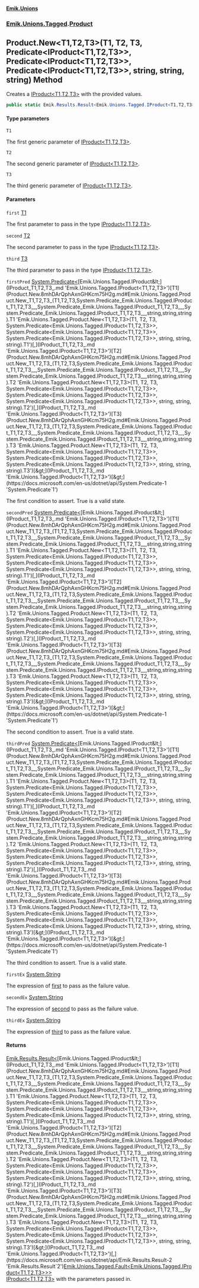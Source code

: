 #### [Emik.Unions](index.md 'index')
### [Emik.Unions.Tagged](Emik.Unions.Tagged.md 'Emik.Unions.Tagged').[Product](Product.md 'Emik.Unions.Tagged.Product')

## Product.New<T1,T2,T3>(T1, T2, T3, Predicate<IProduct<T1,T2,T3>>, Predicate<IProduct<T1,T2,T3>>, Predicate<IProduct<T1,T2,T3>>, string, string, string) Method

Creates a [IProduct&lt;T1,T2,T3&gt;](IProduct_T1,T2,T3_.md 'Emik.Unions.Tagged.IProduct<T1,T2,T3>') with the provided values.

```csharp
public static Emik.Results.Result<Emik.Unions.Tagged.IProduct<T1,T2,T3>,Emik.Unions.Tagged.Fault<Emik.Unions.Tagged.IProduct<T1,T2,T3>>> New<T1,T2,T3>(T1 first, T2 second, T3 third, System.Predicate<Emik.Unions.Tagged.IProduct<T1,T2,T3>>? firstPred=null, System.Predicate<Emik.Unions.Tagged.IProduct<T1,T2,T3>>? secondPred=null, System.Predicate<Emik.Unions.Tagged.IProduct<T1,T2,T3>>? thirdPred=null, string? firstEx=null, string? secondEx=null, string? thirdEx=null);
```
#### Type parameters

<a name='Emik.Unions.Tagged.Product.New_T1,T2,T3_(T1,T2,T3,System.Predicate_Emik.Unions.Tagged.IProduct_T1,T2,T3__,System.Predicate_Emik.Unions.Tagged.IProduct_T1,T2,T3__,System.Predicate_Emik.Unions.Tagged.IProduct_T1,T2,T3__,string,string,string).T1'></a>

`T1`

The first generic parameter of [IProduct&lt;T1,T2,T3&gt;](IProduct_T1,T2,T3_.md 'Emik.Unions.Tagged.IProduct<T1,T2,T3>').

<a name='Emik.Unions.Tagged.Product.New_T1,T2,T3_(T1,T2,T3,System.Predicate_Emik.Unions.Tagged.IProduct_T1,T2,T3__,System.Predicate_Emik.Unions.Tagged.IProduct_T1,T2,T3__,System.Predicate_Emik.Unions.Tagged.IProduct_T1,T2,T3__,string,string,string).T2'></a>

`T2`

The second generic parameter of [IProduct&lt;T1,T2,T3&gt;](IProduct_T1,T2,T3_.md 'Emik.Unions.Tagged.IProduct<T1,T2,T3>').

<a name='Emik.Unions.Tagged.Product.New_T1,T2,T3_(T1,T2,T3,System.Predicate_Emik.Unions.Tagged.IProduct_T1,T2,T3__,System.Predicate_Emik.Unions.Tagged.IProduct_T1,T2,T3__,System.Predicate_Emik.Unions.Tagged.IProduct_T1,T2,T3__,string,string,string).T3'></a>

`T3`

The third generic parameter of [IProduct&lt;T1,T2,T3&gt;](IProduct_T1,T2,T3_.md 'Emik.Unions.Tagged.IProduct<T1,T2,T3>').
#### Parameters

<a name='Emik.Unions.Tagged.Product.New_T1,T2,T3_(T1,T2,T3,System.Predicate_Emik.Unions.Tagged.IProduct_T1,T2,T3__,System.Predicate_Emik.Unions.Tagged.IProduct_T1,T2,T3__,System.Predicate_Emik.Unions.Tagged.IProduct_T1,T2,T3__,string,string,string).first'></a>

`first` [T1](Product.New.8mhDArQphAxnGHKcm75H2g.md#Emik.Unions.Tagged.Product.New_T1,T2,T3_(T1,T2,T3,System.Predicate_Emik.Unions.Tagged.IProduct_T1,T2,T3__,System.Predicate_Emik.Unions.Tagged.IProduct_T1,T2,T3__,System.Predicate_Emik.Unions.Tagged.IProduct_T1,T2,T3__,string,string,string).T1 'Emik.Unions.Tagged.Product.New<T1,T2,T3>(T1, T2, T3, System.Predicate<Emik.Unions.Tagged.IProduct<T1,T2,T3>>, System.Predicate<Emik.Unions.Tagged.IProduct<T1,T2,T3>>, System.Predicate<Emik.Unions.Tagged.IProduct<T1,T2,T3>>, string, string, string).T1')

The first parameter to pass in the type [IProduct&lt;T1,T2,T3&gt;](IProduct_T1,T2,T3_.md 'Emik.Unions.Tagged.IProduct<T1,T2,T3>').

<a name='Emik.Unions.Tagged.Product.New_T1,T2,T3_(T1,T2,T3,System.Predicate_Emik.Unions.Tagged.IProduct_T1,T2,T3__,System.Predicate_Emik.Unions.Tagged.IProduct_T1,T2,T3__,System.Predicate_Emik.Unions.Tagged.IProduct_T1,T2,T3__,string,string,string).second'></a>

`second` [T2](Product.New.8mhDArQphAxnGHKcm75H2g.md#Emik.Unions.Tagged.Product.New_T1,T2,T3_(T1,T2,T3,System.Predicate_Emik.Unions.Tagged.IProduct_T1,T2,T3__,System.Predicate_Emik.Unions.Tagged.IProduct_T1,T2,T3__,System.Predicate_Emik.Unions.Tagged.IProduct_T1,T2,T3__,string,string,string).T2 'Emik.Unions.Tagged.Product.New<T1,T2,T3>(T1, T2, T3, System.Predicate<Emik.Unions.Tagged.IProduct<T1,T2,T3>>, System.Predicate<Emik.Unions.Tagged.IProduct<T1,T2,T3>>, System.Predicate<Emik.Unions.Tagged.IProduct<T1,T2,T3>>, string, string, string).T2')

The second parameter to pass in the type [IProduct&lt;T1,T2,T3&gt;](IProduct_T1,T2,T3_.md 'Emik.Unions.Tagged.IProduct<T1,T2,T3>').

<a name='Emik.Unions.Tagged.Product.New_T1,T2,T3_(T1,T2,T3,System.Predicate_Emik.Unions.Tagged.IProduct_T1,T2,T3__,System.Predicate_Emik.Unions.Tagged.IProduct_T1,T2,T3__,System.Predicate_Emik.Unions.Tagged.IProduct_T1,T2,T3__,string,string,string).third'></a>

`third` [T3](Product.New.8mhDArQphAxnGHKcm75H2g.md#Emik.Unions.Tagged.Product.New_T1,T2,T3_(T1,T2,T3,System.Predicate_Emik.Unions.Tagged.IProduct_T1,T2,T3__,System.Predicate_Emik.Unions.Tagged.IProduct_T1,T2,T3__,System.Predicate_Emik.Unions.Tagged.IProduct_T1,T2,T3__,string,string,string).T3 'Emik.Unions.Tagged.Product.New<T1,T2,T3>(T1, T2, T3, System.Predicate<Emik.Unions.Tagged.IProduct<T1,T2,T3>>, System.Predicate<Emik.Unions.Tagged.IProduct<T1,T2,T3>>, System.Predicate<Emik.Unions.Tagged.IProduct<T1,T2,T3>>, string, string, string).T3')

The third parameter to pass in the type [IProduct&lt;T1,T2,T3&gt;](IProduct_T1,T2,T3_.md 'Emik.Unions.Tagged.IProduct<T1,T2,T3>').

<a name='Emik.Unions.Tagged.Product.New_T1,T2,T3_(T1,T2,T3,System.Predicate_Emik.Unions.Tagged.IProduct_T1,T2,T3__,System.Predicate_Emik.Unions.Tagged.IProduct_T1,T2,T3__,System.Predicate_Emik.Unions.Tagged.IProduct_T1,T2,T3__,string,string,string).firstPred'></a>

`firstPred` [System.Predicate&lt;](https://docs.microsoft.com/en-us/dotnet/api/System.Predicate-1 'System.Predicate`1')[Emik.Unions.Tagged.IProduct&lt;](IProduct_T1,T2,T3_.md 'Emik.Unions.Tagged.IProduct<T1,T2,T3>')[T1](Product.New.8mhDArQphAxnGHKcm75H2g.md#Emik.Unions.Tagged.Product.New_T1,T2,T3_(T1,T2,T3,System.Predicate_Emik.Unions.Tagged.IProduct_T1,T2,T3__,System.Predicate_Emik.Unions.Tagged.IProduct_T1,T2,T3__,System.Predicate_Emik.Unions.Tagged.IProduct_T1,T2,T3__,string,string,string).T1 'Emik.Unions.Tagged.Product.New<T1,T2,T3>(T1, T2, T3, System.Predicate<Emik.Unions.Tagged.IProduct<T1,T2,T3>>, System.Predicate<Emik.Unions.Tagged.IProduct<T1,T2,T3>>, System.Predicate<Emik.Unions.Tagged.IProduct<T1,T2,T3>>, string, string, string).T1')[,](IProduct_T1,T2,T3_.md 'Emik.Unions.Tagged.IProduct<T1,T2,T3>')[T2](Product.New.8mhDArQphAxnGHKcm75H2g.md#Emik.Unions.Tagged.Product.New_T1,T2,T3_(T1,T2,T3,System.Predicate_Emik.Unions.Tagged.IProduct_T1,T2,T3__,System.Predicate_Emik.Unions.Tagged.IProduct_T1,T2,T3__,System.Predicate_Emik.Unions.Tagged.IProduct_T1,T2,T3__,string,string,string).T2 'Emik.Unions.Tagged.Product.New<T1,T2,T3>(T1, T2, T3, System.Predicate<Emik.Unions.Tagged.IProduct<T1,T2,T3>>, System.Predicate<Emik.Unions.Tagged.IProduct<T1,T2,T3>>, System.Predicate<Emik.Unions.Tagged.IProduct<T1,T2,T3>>, string, string, string).T2')[,](IProduct_T1,T2,T3_.md 'Emik.Unions.Tagged.IProduct<T1,T2,T3>')[T3](Product.New.8mhDArQphAxnGHKcm75H2g.md#Emik.Unions.Tagged.Product.New_T1,T2,T3_(T1,T2,T3,System.Predicate_Emik.Unions.Tagged.IProduct_T1,T2,T3__,System.Predicate_Emik.Unions.Tagged.IProduct_T1,T2,T3__,System.Predicate_Emik.Unions.Tagged.IProduct_T1,T2,T3__,string,string,string).T3 'Emik.Unions.Tagged.Product.New<T1,T2,T3>(T1, T2, T3, System.Predicate<Emik.Unions.Tagged.IProduct<T1,T2,T3>>, System.Predicate<Emik.Unions.Tagged.IProduct<T1,T2,T3>>, System.Predicate<Emik.Unions.Tagged.IProduct<T1,T2,T3>>, string, string, string).T3')[&gt;](IProduct_T1,T2,T3_.md 'Emik.Unions.Tagged.IProduct<T1,T2,T3>')[&gt;](https://docs.microsoft.com/en-us/dotnet/api/System.Predicate-1 'System.Predicate`1')

The first condition to assert. True is a valid state.

<a name='Emik.Unions.Tagged.Product.New_T1,T2,T3_(T1,T2,T3,System.Predicate_Emik.Unions.Tagged.IProduct_T1,T2,T3__,System.Predicate_Emik.Unions.Tagged.IProduct_T1,T2,T3__,System.Predicate_Emik.Unions.Tagged.IProduct_T1,T2,T3__,string,string,string).secondPred'></a>

`secondPred` [System.Predicate&lt;](https://docs.microsoft.com/en-us/dotnet/api/System.Predicate-1 'System.Predicate`1')[Emik.Unions.Tagged.IProduct&lt;](IProduct_T1,T2,T3_.md 'Emik.Unions.Tagged.IProduct<T1,T2,T3>')[T1](Product.New.8mhDArQphAxnGHKcm75H2g.md#Emik.Unions.Tagged.Product.New_T1,T2,T3_(T1,T2,T3,System.Predicate_Emik.Unions.Tagged.IProduct_T1,T2,T3__,System.Predicate_Emik.Unions.Tagged.IProduct_T1,T2,T3__,System.Predicate_Emik.Unions.Tagged.IProduct_T1,T2,T3__,string,string,string).T1 'Emik.Unions.Tagged.Product.New<T1,T2,T3>(T1, T2, T3, System.Predicate<Emik.Unions.Tagged.IProduct<T1,T2,T3>>, System.Predicate<Emik.Unions.Tagged.IProduct<T1,T2,T3>>, System.Predicate<Emik.Unions.Tagged.IProduct<T1,T2,T3>>, string, string, string).T1')[,](IProduct_T1,T2,T3_.md 'Emik.Unions.Tagged.IProduct<T1,T2,T3>')[T2](Product.New.8mhDArQphAxnGHKcm75H2g.md#Emik.Unions.Tagged.Product.New_T1,T2,T3_(T1,T2,T3,System.Predicate_Emik.Unions.Tagged.IProduct_T1,T2,T3__,System.Predicate_Emik.Unions.Tagged.IProduct_T1,T2,T3__,System.Predicate_Emik.Unions.Tagged.IProduct_T1,T2,T3__,string,string,string).T2 'Emik.Unions.Tagged.Product.New<T1,T2,T3>(T1, T2, T3, System.Predicate<Emik.Unions.Tagged.IProduct<T1,T2,T3>>, System.Predicate<Emik.Unions.Tagged.IProduct<T1,T2,T3>>, System.Predicate<Emik.Unions.Tagged.IProduct<T1,T2,T3>>, string, string, string).T2')[,](IProduct_T1,T2,T3_.md 'Emik.Unions.Tagged.IProduct<T1,T2,T3>')[T3](Product.New.8mhDArQphAxnGHKcm75H2g.md#Emik.Unions.Tagged.Product.New_T1,T2,T3_(T1,T2,T3,System.Predicate_Emik.Unions.Tagged.IProduct_T1,T2,T3__,System.Predicate_Emik.Unions.Tagged.IProduct_T1,T2,T3__,System.Predicate_Emik.Unions.Tagged.IProduct_T1,T2,T3__,string,string,string).T3 'Emik.Unions.Tagged.Product.New<T1,T2,T3>(T1, T2, T3, System.Predicate<Emik.Unions.Tagged.IProduct<T1,T2,T3>>, System.Predicate<Emik.Unions.Tagged.IProduct<T1,T2,T3>>, System.Predicate<Emik.Unions.Tagged.IProduct<T1,T2,T3>>, string, string, string).T3')[&gt;](IProduct_T1,T2,T3_.md 'Emik.Unions.Tagged.IProduct<T1,T2,T3>')[&gt;](https://docs.microsoft.com/en-us/dotnet/api/System.Predicate-1 'System.Predicate`1')

The second condition to assert. True is a valid state.

<a name='Emik.Unions.Tagged.Product.New_T1,T2,T3_(T1,T2,T3,System.Predicate_Emik.Unions.Tagged.IProduct_T1,T2,T3__,System.Predicate_Emik.Unions.Tagged.IProduct_T1,T2,T3__,System.Predicate_Emik.Unions.Tagged.IProduct_T1,T2,T3__,string,string,string).thirdPred'></a>

`thirdPred` [System.Predicate&lt;](https://docs.microsoft.com/en-us/dotnet/api/System.Predicate-1 'System.Predicate`1')[Emik.Unions.Tagged.IProduct&lt;](IProduct_T1,T2,T3_.md 'Emik.Unions.Tagged.IProduct<T1,T2,T3>')[T1](Product.New.8mhDArQphAxnGHKcm75H2g.md#Emik.Unions.Tagged.Product.New_T1,T2,T3_(T1,T2,T3,System.Predicate_Emik.Unions.Tagged.IProduct_T1,T2,T3__,System.Predicate_Emik.Unions.Tagged.IProduct_T1,T2,T3__,System.Predicate_Emik.Unions.Tagged.IProduct_T1,T2,T3__,string,string,string).T1 'Emik.Unions.Tagged.Product.New<T1,T2,T3>(T1, T2, T3, System.Predicate<Emik.Unions.Tagged.IProduct<T1,T2,T3>>, System.Predicate<Emik.Unions.Tagged.IProduct<T1,T2,T3>>, System.Predicate<Emik.Unions.Tagged.IProduct<T1,T2,T3>>, string, string, string).T1')[,](IProduct_T1,T2,T3_.md 'Emik.Unions.Tagged.IProduct<T1,T2,T3>')[T2](Product.New.8mhDArQphAxnGHKcm75H2g.md#Emik.Unions.Tagged.Product.New_T1,T2,T3_(T1,T2,T3,System.Predicate_Emik.Unions.Tagged.IProduct_T1,T2,T3__,System.Predicate_Emik.Unions.Tagged.IProduct_T1,T2,T3__,System.Predicate_Emik.Unions.Tagged.IProduct_T1,T2,T3__,string,string,string).T2 'Emik.Unions.Tagged.Product.New<T1,T2,T3>(T1, T2, T3, System.Predicate<Emik.Unions.Tagged.IProduct<T1,T2,T3>>, System.Predicate<Emik.Unions.Tagged.IProduct<T1,T2,T3>>, System.Predicate<Emik.Unions.Tagged.IProduct<T1,T2,T3>>, string, string, string).T2')[,](IProduct_T1,T2,T3_.md 'Emik.Unions.Tagged.IProduct<T1,T2,T3>')[T3](Product.New.8mhDArQphAxnGHKcm75H2g.md#Emik.Unions.Tagged.Product.New_T1,T2,T3_(T1,T2,T3,System.Predicate_Emik.Unions.Tagged.IProduct_T1,T2,T3__,System.Predicate_Emik.Unions.Tagged.IProduct_T1,T2,T3__,System.Predicate_Emik.Unions.Tagged.IProduct_T1,T2,T3__,string,string,string).T3 'Emik.Unions.Tagged.Product.New<T1,T2,T3>(T1, T2, T3, System.Predicate<Emik.Unions.Tagged.IProduct<T1,T2,T3>>, System.Predicate<Emik.Unions.Tagged.IProduct<T1,T2,T3>>, System.Predicate<Emik.Unions.Tagged.IProduct<T1,T2,T3>>, string, string, string).T3')[&gt;](IProduct_T1,T2,T3_.md 'Emik.Unions.Tagged.IProduct<T1,T2,T3>')[&gt;](https://docs.microsoft.com/en-us/dotnet/api/System.Predicate-1 'System.Predicate`1')

The third condition to assert. True is a valid state.

<a name='Emik.Unions.Tagged.Product.New_T1,T2,T3_(T1,T2,T3,System.Predicate_Emik.Unions.Tagged.IProduct_T1,T2,T3__,System.Predicate_Emik.Unions.Tagged.IProduct_T1,T2,T3__,System.Predicate_Emik.Unions.Tagged.IProduct_T1,T2,T3__,string,string,string).firstEx'></a>

`firstEx` [System.String](https://docs.microsoft.com/en-us/dotnet/api/System.String 'System.String')

The expression of [first](Product.New.8mhDArQphAxnGHKcm75H2g.md#Emik.Unions.Tagged.Product.New_T1,T2,T3_(T1,T2,T3,System.Predicate_Emik.Unions.Tagged.IProduct_T1,T2,T3__,System.Predicate_Emik.Unions.Tagged.IProduct_T1,T2,T3__,System.Predicate_Emik.Unions.Tagged.IProduct_T1,T2,T3__,string,string,string).first 'Emik.Unions.Tagged.Product.New<T1,T2,T3>(T1, T2, T3, System.Predicate<Emik.Unions.Tagged.IProduct<T1,T2,T3>>, System.Predicate<Emik.Unions.Tagged.IProduct<T1,T2,T3>>, System.Predicate<Emik.Unions.Tagged.IProduct<T1,T2,T3>>, string, string, string).first') to pass as the failure value.

<a name='Emik.Unions.Tagged.Product.New_T1,T2,T3_(T1,T2,T3,System.Predicate_Emik.Unions.Tagged.IProduct_T1,T2,T3__,System.Predicate_Emik.Unions.Tagged.IProduct_T1,T2,T3__,System.Predicate_Emik.Unions.Tagged.IProduct_T1,T2,T3__,string,string,string).secondEx'></a>

`secondEx` [System.String](https://docs.microsoft.com/en-us/dotnet/api/System.String 'System.String')

The expression of [second](Product.New.8mhDArQphAxnGHKcm75H2g.md#Emik.Unions.Tagged.Product.New_T1,T2,T3_(T1,T2,T3,System.Predicate_Emik.Unions.Tagged.IProduct_T1,T2,T3__,System.Predicate_Emik.Unions.Tagged.IProduct_T1,T2,T3__,System.Predicate_Emik.Unions.Tagged.IProduct_T1,T2,T3__,string,string,string).second 'Emik.Unions.Tagged.Product.New<T1,T2,T3>(T1, T2, T3, System.Predicate<Emik.Unions.Tagged.IProduct<T1,T2,T3>>, System.Predicate<Emik.Unions.Tagged.IProduct<T1,T2,T3>>, System.Predicate<Emik.Unions.Tagged.IProduct<T1,T2,T3>>, string, string, string).second') to pass as the failure value.

<a name='Emik.Unions.Tagged.Product.New_T1,T2,T3_(T1,T2,T3,System.Predicate_Emik.Unions.Tagged.IProduct_T1,T2,T3__,System.Predicate_Emik.Unions.Tagged.IProduct_T1,T2,T3__,System.Predicate_Emik.Unions.Tagged.IProduct_T1,T2,T3__,string,string,string).thirdEx'></a>

`thirdEx` [System.String](https://docs.microsoft.com/en-us/dotnet/api/System.String 'System.String')

The expression of [third](Product.New.8mhDArQphAxnGHKcm75H2g.md#Emik.Unions.Tagged.Product.New_T1,T2,T3_(T1,T2,T3,System.Predicate_Emik.Unions.Tagged.IProduct_T1,T2,T3__,System.Predicate_Emik.Unions.Tagged.IProduct_T1,T2,T3__,System.Predicate_Emik.Unions.Tagged.IProduct_T1,T2,T3__,string,string,string).third 'Emik.Unions.Tagged.Product.New<T1,T2,T3>(T1, T2, T3, System.Predicate<Emik.Unions.Tagged.IProduct<T1,T2,T3>>, System.Predicate<Emik.Unions.Tagged.IProduct<T1,T2,T3>>, System.Predicate<Emik.Unions.Tagged.IProduct<T1,T2,T3>>, string, string, string).third') to pass as the failure value.

#### Returns
[Emik.Results.Result&lt;](https://docs.microsoft.com/en-us/dotnet/api/Emik.Results.Result-2 'Emik.Results.Result`2')[Emik.Unions.Tagged.IProduct&lt;](IProduct_T1,T2,T3_.md 'Emik.Unions.Tagged.IProduct<T1,T2,T3>')[T1](Product.New.8mhDArQphAxnGHKcm75H2g.md#Emik.Unions.Tagged.Product.New_T1,T2,T3_(T1,T2,T3,System.Predicate_Emik.Unions.Tagged.IProduct_T1,T2,T3__,System.Predicate_Emik.Unions.Tagged.IProduct_T1,T2,T3__,System.Predicate_Emik.Unions.Tagged.IProduct_T1,T2,T3__,string,string,string).T1 'Emik.Unions.Tagged.Product.New<T1,T2,T3>(T1, T2, T3, System.Predicate<Emik.Unions.Tagged.IProduct<T1,T2,T3>>, System.Predicate<Emik.Unions.Tagged.IProduct<T1,T2,T3>>, System.Predicate<Emik.Unions.Tagged.IProduct<T1,T2,T3>>, string, string, string).T1')[,](IProduct_T1,T2,T3_.md 'Emik.Unions.Tagged.IProduct<T1,T2,T3>')[T2](Product.New.8mhDArQphAxnGHKcm75H2g.md#Emik.Unions.Tagged.Product.New_T1,T2,T3_(T1,T2,T3,System.Predicate_Emik.Unions.Tagged.IProduct_T1,T2,T3__,System.Predicate_Emik.Unions.Tagged.IProduct_T1,T2,T3__,System.Predicate_Emik.Unions.Tagged.IProduct_T1,T2,T3__,string,string,string).T2 'Emik.Unions.Tagged.Product.New<T1,T2,T3>(T1, T2, T3, System.Predicate<Emik.Unions.Tagged.IProduct<T1,T2,T3>>, System.Predicate<Emik.Unions.Tagged.IProduct<T1,T2,T3>>, System.Predicate<Emik.Unions.Tagged.IProduct<T1,T2,T3>>, string, string, string).T2')[,](IProduct_T1,T2,T3_.md 'Emik.Unions.Tagged.IProduct<T1,T2,T3>')[T3](Product.New.8mhDArQphAxnGHKcm75H2g.md#Emik.Unions.Tagged.Product.New_T1,T2,T3_(T1,T2,T3,System.Predicate_Emik.Unions.Tagged.IProduct_T1,T2,T3__,System.Predicate_Emik.Unions.Tagged.IProduct_T1,T2,T3__,System.Predicate_Emik.Unions.Tagged.IProduct_T1,T2,T3__,string,string,string).T3 'Emik.Unions.Tagged.Product.New<T1,T2,T3>(T1, T2, T3, System.Predicate<Emik.Unions.Tagged.IProduct<T1,T2,T3>>, System.Predicate<Emik.Unions.Tagged.IProduct<T1,T2,T3>>, System.Predicate<Emik.Unions.Tagged.IProduct<T1,T2,T3>>, string, string, string).T3')[&gt;](IProduct_T1,T2,T3_.md 'Emik.Unions.Tagged.IProduct<T1,T2,T3>')[,](https://docs.microsoft.com/en-us/dotnet/api/Emik.Results.Result-2 'Emik.Results.Result`2')[Emik.Unions.Tagged.Fault&lt;](Fault_T_.md 'Emik.Unions.Tagged.Fault<T>')[Emik.Unions.Tagged.IProduct&lt;](IProduct_T1,T2,T3_.md 'Emik.Unions.Tagged.IProduct<T1,T2,T3>')[T1](Product.New.8mhDArQphAxnGHKcm75H2g.md#Emik.Unions.Tagged.Product.New_T1,T2,T3_(T1,T2,T3,System.Predicate_Emik.Unions.Tagged.IProduct_T1,T2,T3__,System.Predicate_Emik.Unions.Tagged.IProduct_T1,T2,T3__,System.Predicate_Emik.Unions.Tagged.IProduct_T1,T2,T3__,string,string,string).T1 'Emik.Unions.Tagged.Product.New<T1,T2,T3>(T1, T2, T3, System.Predicate<Emik.Unions.Tagged.IProduct<T1,T2,T3>>, System.Predicate<Emik.Unions.Tagged.IProduct<T1,T2,T3>>, System.Predicate<Emik.Unions.Tagged.IProduct<T1,T2,T3>>, string, string, string).T1')[,](IProduct_T1,T2,T3_.md 'Emik.Unions.Tagged.IProduct<T1,T2,T3>')[T2](Product.New.8mhDArQphAxnGHKcm75H2g.md#Emik.Unions.Tagged.Product.New_T1,T2,T3_(T1,T2,T3,System.Predicate_Emik.Unions.Tagged.IProduct_T1,T2,T3__,System.Predicate_Emik.Unions.Tagged.IProduct_T1,T2,T3__,System.Predicate_Emik.Unions.Tagged.IProduct_T1,T2,T3__,string,string,string).T2 'Emik.Unions.Tagged.Product.New<T1,T2,T3>(T1, T2, T3, System.Predicate<Emik.Unions.Tagged.IProduct<T1,T2,T3>>, System.Predicate<Emik.Unions.Tagged.IProduct<T1,T2,T3>>, System.Predicate<Emik.Unions.Tagged.IProduct<T1,T2,T3>>, string, string, string).T2')[,](IProduct_T1,T2,T3_.md 'Emik.Unions.Tagged.IProduct<T1,T2,T3>')[T3](Product.New.8mhDArQphAxnGHKcm75H2g.md#Emik.Unions.Tagged.Product.New_T1,T2,T3_(T1,T2,T3,System.Predicate_Emik.Unions.Tagged.IProduct_T1,T2,T3__,System.Predicate_Emik.Unions.Tagged.IProduct_T1,T2,T3__,System.Predicate_Emik.Unions.Tagged.IProduct_T1,T2,T3__,string,string,string).T3 'Emik.Unions.Tagged.Product.New<T1,T2,T3>(T1, T2, T3, System.Predicate<Emik.Unions.Tagged.IProduct<T1,T2,T3>>, System.Predicate<Emik.Unions.Tagged.IProduct<T1,T2,T3>>, System.Predicate<Emik.Unions.Tagged.IProduct<T1,T2,T3>>, string, string, string).T3')[&gt;](IProduct_T1,T2,T3_.md 'Emik.Unions.Tagged.IProduct<T1,T2,T3>')[&gt;](Fault_T_.md 'Emik.Unions.Tagged.Fault<T>')[&gt;](https://docs.microsoft.com/en-us/dotnet/api/Emik.Results.Result-2 'Emik.Results.Result`2')  
[IProduct&lt;T1,T2,T3&gt;](IProduct_T1,T2,T3_.md 'Emik.Unions.Tagged.IProduct<T1,T2,T3>') with the parameters passed in.